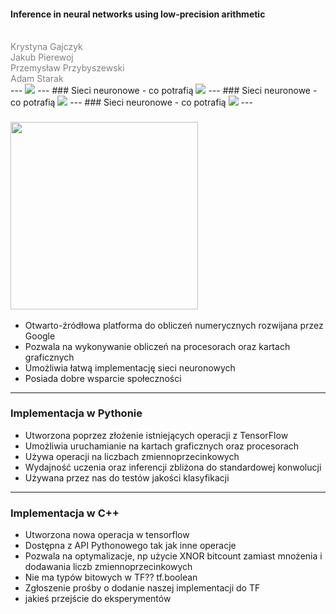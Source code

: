 #### Inference in neural networks using low-precision arithmetic
<br>
<span style="color:gray">
  Krystyna Gajczyk<br>
  Jakub Pierewoj<br>
  Przemysław Przybyszewski<br>
  Adam Starak<br>
</span>
---
<img src=http://students.mimuw.edu.pl/~kg332118/plakat-gotowy.jpg>
---
### Sieci neuronowe - co potrafią

<img src=http://students.mimuw.edu.pl/~kg332118/Engel1.jpg>
---
### Sieci neuronowe - co potrafią

<img src=http://students.mimuw.edu.pl/~kg332118/Engel-step1.jpg>
---
### Sieci neuronowe - co potrafią

<img src=http://students.mimuw.edu.pl/~kg332118/Engel-step2.jpg>
---

### <img src="https://wiki.tum.de/download/attachments/25009442/tensor-flow_opengraph_h.png?version=1&modificationDate=1485888308193&api=v2" width="300">
* Otwarto-źródłowa platforma do obliczeń numerycznych rozwijana przez Google
* Pozwala na wykonywanie obliczeń na procesorach oraz kartach graficznych
* Umożliwia łatwą implementację sieci neuronowych
* Posiada dobre wsparcie społeczności


---

### Implementacja w Pythonie
* Utworzona poprzez złożenie istniejących operacji z TensorFlow
* Umożliwia uruchamianie na kartach graficznych oraz procesorach
* Używa operacji na liczbach zmiennoprzecinkowych
* Wydajność uczenia oraz inferencji zbliżona do standardowej konwolucji
* Używana przez nas do testów jakości klasyfikacji

---

### Implementacja w C++
* Utworzona nowa operacja w tensorflow
* Dostępna z API Pythonowego tak jak inne operacje
* Pozwala na optymalizacje, np użycie XNOR bitcount zamiast mnożenia i dodawania liczb zmiennoprzecinkowych
* Nie ma typów bitowych w TF?? tf.boolean
* Zgłoszenie prośby o dodanie naszej implementacji do TF
* jakieś przejście do eksperymentów
